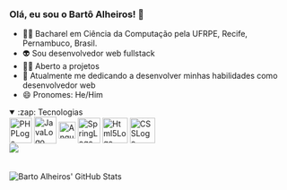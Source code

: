 ### Olá, eu sou o Bartô Alheiros! 👋
- 👨‍🎓 Bacharel em Ciência da Computação pela UFRPE, Recife, Pernambuco, Brasil.
- 👽 Sou desenvolvedor web fullstack
- 🕵️‍♀️ Aberto a projetos
- 🌱 Atualmente me dedicando a desenvolver minhas habilidades como desenvolvedor web
- 😄 Pronomes: He/Him
  
<details open>
<summary>:zap: Tecnologias</summary>
<div style="display: inline_block">
  
  <img align="center" alt="PHPLogo" height="45" width="40" src="https://cdn.jsdelivr.net/gh/devicons/devicon/icons/php/php-original.svg" />
  <img align="center" alt="JavaLogo" height="48" width="40" src="https://cdn.jsdelivr.net/gh/devicons/devicon/icons/java/java-original-wordmark.svg" />       
  <img align="center" alt="AngularLogo" height="30" width="30" src="https://cdn.jsdelivr.net/gh/devicons/devicon/icons/angularjs/angularjs-original.svg" />        
  <img  align="center" alt="SpringLogo" height="45" width="40" src="https://cdn.jsdelivr.net/gh/devicons/devicon/icons/spring/spring-original-wordmark.svg" />
   <img align="center" alt="Html5Logo" height="45" src="https://cdn.jsdelivr.net/gh/devicons/devicon/icons/html5/html5-plain-wordmark.svg" />
  <img align="center" alt="CSSLogo" height="45" src="https://cdn.jsdelivr.net/gh/devicons/devicon/icons/css3/css3-plain-wordmark.svg" />
          
</div>
</details>

<div>
<a href="https://www.linkedin.com/in/bartolomeu-alheiros-8a1641142/" target="_blank">
  <img src="https://img.shields.io/badge/LinkedIn-0077B5?style=for-the-badge&logo=linkedin&logoColor=white">
</a> 
</div>

<br />

<div style="display: inline_block"><br>
  <img align="left" alt="Barto Alheiros' GitHub Stats" src="https://readme-stats-bartoalheiros.vercel.app/api?username=bartoalheiros&show_icons=true&hide_border=false&title_color=ff652f&icon_color=FFE400&bg_color=09131B&text_color=ffffff&border_color=0c1a25" />
<div>

